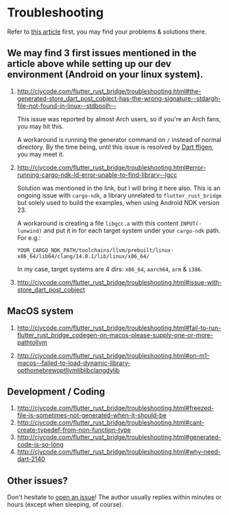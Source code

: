 # Troubleshooting 
Refer to [this article](http://cjycode.com/flutter_rust_bridge/troubleshooting.html) first, you may find your problems & solutions there.

## We may find 3 first issues mentioned in the article above while setting up our dev environment (Android on your linux system).
1. http://cjycode.com/flutter_rust_bridge/troubleshooting.html#the-generated-store_dart_post_cobject-has-the-wrong-signature--stdargh-file-not-found-in-linux--stdboolh--

    This issue was reported by almost Arch users, so if you're an Arch fans, you may hit this.
    
    A workaround is running the generator command on `/` instead of normal directory.
By the time being, until this issue is resolved by [Dart ffigen](https://github.com/dart-lang/ffigen/issues/257), you may meet it.
2. http://cjycode.com/flutter_rust_bridge/troubleshooting.html#error-running-cargo-ndk-ld-error-unable-to-find-library--lgcc
    
    Solution was mentioned in the link, but I will bring it here also. This is an ongoing issue with `cargo-ndk`, a library unrelated to `flutter_rust_bridge` but solely used to build the examples, when using Android NDK version 23.

    A workaround is creating a file `libgcc.a` with this content `INPUT(-lunwind)` and put it in for each target system under your `cargo-ndk` path. For e.g.:
    ```
    YOUR_CARGO_NDK_PATH/toolchains/llvm/prebuilt/linux-x86_64/lib64/clang/14.0.1/lib/linux/x86_64/
    ```
    In my case, target systems are 4 dirs: `x86_64`, `aarch64`, `arm` & `i386`.

3. http://cjycode.com/flutter_rust_bridge/troubleshooting.html#issue-with-store_dart_post_cobject


## MacOS system
1. http://cjycode.com/flutter_rust_bridge/troubleshooting.html#fail-to-run-flutter_rust_bridge_codegen-on-macos-please-supply-one-or-more-pathtollvm

2. http://cjycode.com/flutter_rust_bridge/troubleshooting.html#on-m1-macos--failed-to-load-dynamic-library-opthomebrewoptllvmliblibclangdylib

## Development / Coding
1. http://cjycode.com/flutter_rust_bridge/troubleshooting.html#freezed-file-is-sometimes-not-generated-when-it-should-be
2. http://cjycode.com/flutter_rust_bridge/troubleshooting.html#cant-create-typedef-from-non-function-type
3. http://cjycode.com/flutter_rust_bridge/troubleshooting.html#generated-code-is-so-long
4. http://cjycode.com/flutter_rust_bridge/troubleshooting.html#why-need-dart-2140

## Other issues?

Don't hesitate to [open an issue](https://github.com/fzyzcjy/flutter_rust_bridge/issues/new/choose)! The author usually replies within minutes or hours (except when sleeping, of course).